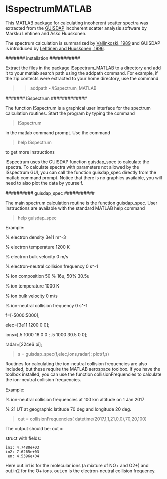 # ISspectrumMATLAB
This MATLAB package for calculating incoherent scatter spectra was
extracted from the [GUISDAP](https://gitlab.com/eiscat/guisdap9) incoherent scatter analysis software by Markku Lehtinen and Asko Huuskonen. 

The spectrum calculation is summarized by [Vallinkoski, 1989](https://eiscat.se/wp-content/uploads/2016/06/Error-Analysis-of-Incoherent-Scatter-Radar-Measurements.pdf) and GUISDAP is introduced by [Lehtinen and Huuskonen, 1996](https://doi.org/10.1016/0021-9169(95)00047-X).


####### installation ###########

Extract the files in the package ISspectrum_MATLAB to a directory and add it to your matlab
search path using the addpath command. For example, if the zip contects were extracted to your home
directory, use the command
>> addpath ~/ISspectrum_MATLAB


####### ISspectrum #############

The function ISspectrum is a graphical user interface for the spectrum calculation routines.
Start the program by typing the command
> ISspectrum

in the matlab command prompt. Use the command
> help ISspectrum

to get more instructions

ISspectrum uses the GUISDAP function guisdap_spec to calculate the spectra. To calculate spectra with parameters not allowed by the ISspectrum GUI, you can call the function guisdap_spec directly from the matlab command prompt. Notice that there is no graphics available, you will need to also plot the data by yourself.


########## guisdap_spec ###########

The main spectrum calculation routine is the function
guisdap_spec. User instructions are available with the standard MATLAB
help command

> help guisdap_spec


Example:

% electron density 3e11 m^-3

% electron temperature 1200 K

% electron bulk velocity 0 m/s

% electron-neutral collision frequency 0 s^-1

% ion composition 50 % 16u, 50% 30.5u

% ion temperature 1000 K

% ion bulk velocity 0 m/s

% ion-neutral collision frequency 0 s^-1

f=[-5000:5000];

elec=[3e11 1200 0 0];

ions=[.5 1000 16 0 0 ; .5 1000 30.5 0 0];

radar=[224e6 pi];

> s = guisdap_spec(f,elec,ions,radar);
> plot(f,s)




Routines for calculating the ion-neutral collision frequencies are also included, but these require the MATLAB aerospace toolbox. If you have the toolbox installed, you can use the function collisionFrequencies to calculate the ion-neutral collision frequencies.

Example:

% ion-neutral collision frequencies at 100 km altitude on 1 Jan 2017

%  21 UT at geographic latitude 70 deg and longitude 20 deg.

> out = collisionFrequencies( datetime(2017,1,1,21,0,0),70,20,100)


The output should be:
out =

  struct with fields:

    in1: 4.7480e+03
    in2: 7.6265e+03
     en: 4.5396e+04



Here out.in1 is for the molecular ions (a mixture of NO+ and O2+) and out.in2
for the O+ ions. out.en is the electron-neutral collision frequency.
